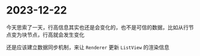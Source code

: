 # 2023-12-22

今天思索了一天，行高信息其实也还是会变化的，也不是可信的数据，比如从行节点变为块节点，行高就会发生变化

还是应该建立数据同步机制，来让 `Renderer` 更新 `ListView` 的渲染信息
